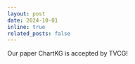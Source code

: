 ```yaml
---
layout: post
date: 2024-10-01
inline: true
related_posts: false
---
```


Our paper ChartKG is accepted by TVCG!